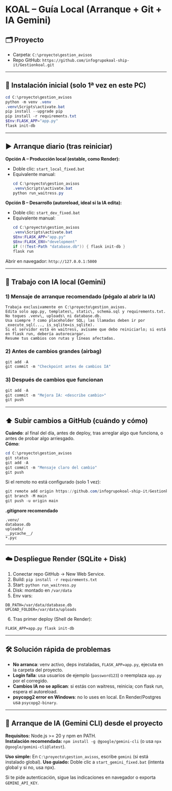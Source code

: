 # KOAL – Guía Local (Arranque + Git + IA Gemini)

## 🗂 Proyecto
- Carpeta: `C:\proyecto\gestion_avisos`
- Repo GitHub: `https://github.com/infogrupokoal-ship-it/Gestionkoal.git`

---

## 🚀 Instalación inicial (solo 1ª vez en este PC)
```powershell
cd C:\proyecto\gestion_avisos
python -m venv .venv
.venv\Scripts\activate.bat
pip install --upgrade pip
pip install -r requirements.txt
$Env:FLASK_APP="app.py"
flask init-db
```

---

## ▶️ Arranque diario (tras reiniciar)
**Opción A – Producción local (estable, como Render):**
- Doble clic: `start_local_fixed.bat`
- Equivalente manual:
  ```powershell
  cd C:\proyecto\gestion_avisos
  .venv\Scripts\activate.bat
  python run_waitress.py
  ```

**Opción B – Desarrollo (autoreload, ideal si la IA edita):**
- Doble clic: `start_dev_fixed.bat`
- Equivalente manual:
  ```powershell
  cd C:\proyecto\gestion_avisos
  .venv\Scripts\activate.bat
  $Env:FLASK_APP="app.py"
  $Env:FLASK_ENV="development"
  if (!(Test-Path "database.db")) { flask init-db }
  flask run
  ```

Abrir en navegador: `http://127.0.0.1:5000`

---

## 🤖 Trabajo con IA local (Gemini)
### 1) Mensaje de arranque recomendado (pégalo al abrir la IA)
```
Trabaja exclusivamente en C:\proyecto\gestion_avisos.
Edita solo app.py, templates\, static\, schema.sql y requirements.txt.
No toques .venv\, uploads\ ni database.db.
Usa siempre ? como placeholder SQL; las llamadas deben ir por _execute_sql(..., is_sqlite=is_sqlite).
Si el servidor está en waitress, avísame que debo reiniciarlo; si está en flask run, debería autorecargar.
Resume tus cambios con rutas y líneas afectadas.
```

### 2) Antes de cambios grandes (airbag)
```powershell
git add -A
git commit -m "Checkpoint antes de cambios IA"
```

### 3) Después de cambios que funcionan
```powershell
git add -A
git commit -m "Mejora IA: <describe cambio>"
git push
```

---

## ⬆️ Subir cambios a GitHub (cuándo y cómo)
**Cuándo**: al final del día, antes de deploy, tras arreglar algo que funciona, o antes de probar algo arriesgado.  
**Cómo**:
```powershell
cd C:\proyecto\gestion_avisos
git status
git add -A
git commit -m "Mensaje claro del cambio"
git push
```
Si el remoto no está configurado (solo 1 vez):
```powershell
git remote add origin https://github.com/infogrupokoal-ship-it/Gestionkoal.git
git branch -M main
git push -u origin main
```

**.gitignore recomendado**
```
.venv/
database.db
uploads/
__pycache__/
*.pyc
```

---

## ☁️ Despliegue Render (SQLite + Disk)
1. Conectar repo GitHub → New Web Service.
2. Build: `pip install -r requirements.txt`
3. Start: `python run_waitress.py`
4. Disk: montado en `/var/data`
5. Env vars:
```
DB_PATH=/var/data/database.db
UPLOAD_FOLDER=/var/data/uploads
```
6. Tras primer deploy (Shell de Render):
```
FLASK_APP=app.py flask init-db
```

---

## 🛠️ Solución rápida de problemas
- **No arranca**: venv activo, deps instaladas, `FLASK_APP=app.py`, ejecuta en la carpeta del proyecto.
- **Login falla**: usa usuarios de ejemplo (`password123`) o reemplaza `app.py` por el corregido.
- **Cambios IA no se aplican**: si estás con waitress, reinicia; con flask run, espera el autoreload.
- **psycopg2 error en Windows**: no lo uses en local. En Render/Postgres usa `psycopg2-binary`.

---

## 🤖 Arranque de IA (Gemini CLI) desde el proyecto
**Requisitos:** Node.js >= 20 y npm en PATH.  
**Instalación recomendada:** `npm install -g @google/gemini-cli` (o usa `npx @google/gemini-cli@latest`).

**Uso simple:** En `C:\proyecto\gestion_avisos`, escribe `gemini` (si está instalado global).
**Uso guiado:** Doble clic a `start_gemini_fixed.bat` (intenta global y si no, usa npx).

Si te pide autenticación, sigue las indicaciones en navegador o exporta `GEMINI_API_KEY`.
